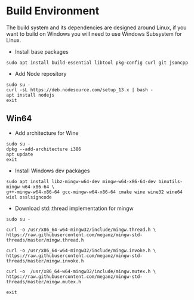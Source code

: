 # Build Environment

The build system and its dependencies are designed around Linux, 
if you want to build on Windows you will need to use Windows Subsystem for Linux.

* Install base packages

```
sudo apt install build-essential libtool pkg-config curl git jsoncpp
```

* Add Node repository

```
sudo su -
curl -sL https://deb.nodesource.com/setup_13.x | bash -
apt install nodejs
exit
```

## Win64

* Add architecture for Wine


```
sudo su -
dpkg --add-architecture i386
apt update
exit
```

* Install Windows dev packages

```
sudo apt install libz-mingw-w64-dev mingw-w64-x86-64-dev binutils-mingw-w64-x86-64 \
g++-mingw-w64-x86-64 gcc-mingw-w64-x86-64 cmake wine wine32 wine64 wixl osslsigncode
```

* Download std::thread implementation for mingw

```
sudo su -

curl -o /usr/x86_64-w64-mingw32/include/mingw.thread.h \
https://raw.githubusercontent.com/meganz/mingw-std-threads/master/mingw.thread.h

curl -o /usr/x86_64-w64-mingw32/include/mingw.invoke.h \
https://raw.githubusercontent.com/meganz/mingw-std-threads/master/mingw.invoke.h

curl -o  /usr/x86_64-w64-mingw32/include/mingw.mutex.h \
https://raw.githubusercontent.com/meganz/mingw-std-threads/master/mingw.mutex.h

exit
```
